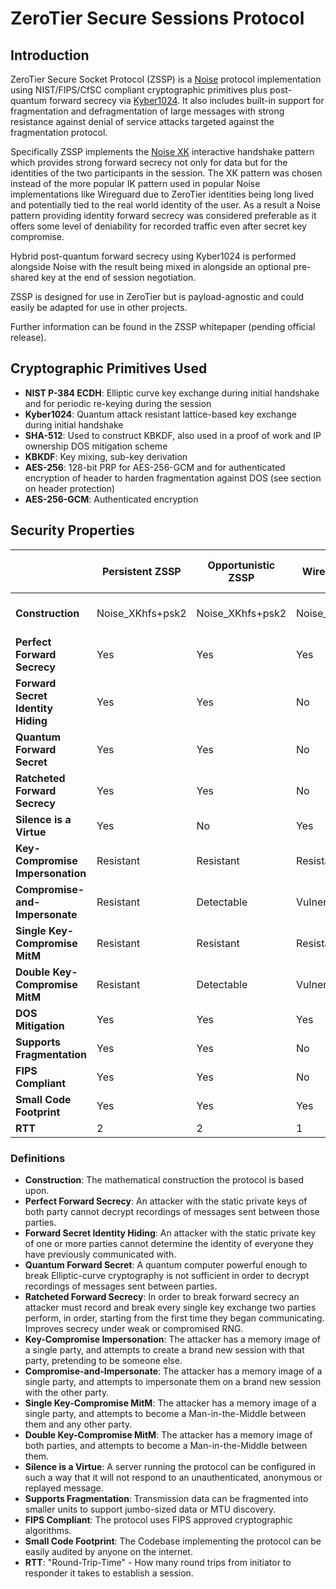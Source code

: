ZeroTier Secure Sessions Protocol
======

## Introduction

ZeroTier Secure Socket Protocol (ZSSP) is a [Noise](http://noiseprotocol.org) protocol implementation using NIST/FIPS/CfSC compliant cryptographic primitives plus post-quantum forward secrecy via [Kyber1024](https://pq-crystals.org/kyber/). It also includes built-in support for fragmentation and defragmentation of large messages with strong resistance against denial of service attacks targeted against the fragmentation protocol.

Specifically ZSSP implements the [Noise XK](http://noiseprotocol.org/noise.html#interactive-handshake-patterns-fundamental) interactive handshake pattern which provides strong forward secrecy not only for data but for the identities of the two participants in the session. The XK pattern was chosen instead of the more popular IK pattern used in popular Noise implementations like Wireguard due to ZeroTier identities being long lived and potentially tied to the real world identity of the user. As a result a Noise pattern providing identity forward secrecy was considered preferable as it offers some level of deniability for recorded traffic even after secret key compromise.

Hybrid post-quantum forward secrecy using Kyber1024 is performed alongside Noise with the result being mixed in alongside an optional pre-shared key at the end of session negotiation.

ZSSP is designed for use in ZeroTier but is payload-agnostic and could easily be adapted for use in other projects.

Further information can be found in the ZSSP whitepaper (pending official release).

## Cryptographic Primitives Used

 - **NIST P-384 ECDH**: Elliptic curve key exchange during initial handshake and for periodic re-keying during the session
 - **Kyber1024**: Quantum attack resistant lattice-based key exchange during initial handshake
 - **SHA-512**: Used to construct KBKDF, also used in a proof of work and IP ownership DOS mitigation scheme
 - **KBKDF**: Key mixing, sub-key derivation
 - **AES-256**: 128-bit PRP for AES-256-GCM and for authenticated encryption of header to harden fragmentation against DOS (see section on header protection)
 - **AES-256-GCM**: Authenticated encryption

## Security Properties

| | Persistent ZSSP | Opportunistic ZSSP| WireGuard | ZeroTier Legacy Transport |
| --- | --- | --- | --- | --- |
|**Construction**|Noise\_XKhfs+psk2|Noise\_XKhfs+psk2|Noise\_IKpsk2|Static Diffie-Helman|
|**Perfect Forward Secrecy**|Yes|Yes|Yes|No|
|**Forward Secret Identity Hiding**|Yes|Yes|No|No|
|**Quantum Forward Secret**|Yes|Yes|No|No|
|**Ratcheted Forward Secrecy**|Yes|Yes|No|No|
|**Silence is a Virtue**|Yes|No|Yes|No|
|**Key-Compromise Impersonation**|Resistant|Resistant|Resistant|Vulnerable|
|**Compromise-and-Impersonate**|Resistant|Detectable|Vulnerable|Vulnerable|
|**Single Key-Compromise MitM**|Resistant|Resistant|Resistant|Vulnerable|
|**Double Key-Compromise MitM**|Resistant|Detectable|Vulnerable|Vulnerable|
|**DOS Mitigation**|Yes|Yes|Yes|No|
|**Supports Fragmentation**|Yes|Yes|No|Yes|
|**FIPS Compliant**|Yes|Yes|No|No|
|**Small Code Footprint**|Yes|Yes|Yes|No|
|**RTT**|2|2|1|1|

### Definitions

* **Construction**: The mathematical construction the protocol is based upon.
* **Perfect Forward Secrecy**: An attacker with the static private keys of both party cannot decrypt recordings of messages sent between those parties.
* **Forward Secret Identity Hiding**: An attacker with the static private key of one or more parties cannot determine the identity of everyone they have previously communicated with.
* **Quantum Forward Secret**: A quantum computer powerful enough to break Elliptic-curve cryptography is not sufficient in order to decrypt recordings of messages sent between parties.
* **Ratcheted Forward Secrecy**: In order to break forward secrecy an attacker must record and break every single key exchange two parties perform, in order, starting from the first time they began communicating. Improves secrecy under weak or compromised RNG.
* **Key-Compromise Impersonation**: The attacker has a memory image of a single party, and attempts to create a brand new session with that party, pretending to be someone else.
* **Compromise-and-Impersonate**: The attacker has a memory image of a single party, and attempts to impersonate them on a brand new session with the other party.
* **Single Key-Compromise MitM**: The attacker has a memory image of a single party, and attempts to become a Man-in-the-Middle between them and any other party.
* **Double Key-Compromise MitM**: The attacker has a memory image of both parties, and attempts to become a Man-in-the-Middle between them.
* **Silence is a Virtue**: A server running the protocol can be configured in such a way that it will not respond to an unauthenticated, anonymous or replayed message.
* **Supports Fragmentation**: Transmission data can be fragmented into smaller units to support jumbo-sized data or MTU discovery.
* **FIPS Compliant**: The protocol uses FIPS approved cryptographic algorithms.
* **Small Code Footprint**: The Codebase implementing the protocol can be easily audited by anyone on the internet.
* **RTT**: "Round-Trip-Time" - How many round trips from initiator to responder it takes to establish a session.
